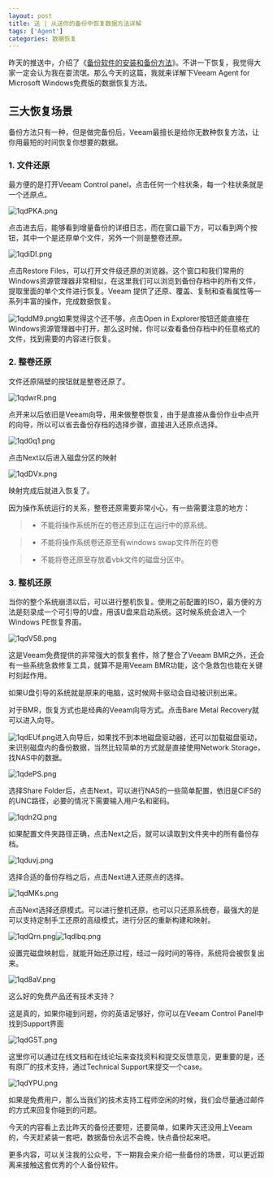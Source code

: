 ```yaml
---
layout: post
title: 送 | 从送你的备份中恢复数据方法详解
tags: ['Agent']
categories: 数据恢复
---
```


昨天的推送中，介绍了《[备份软件的安装和备份方法](http://mp.weixin.qq.com/s?__biz=MzU4NzA1MTk2Mg==&mid=2247484028&idx=1&sn=c88b416a54456eb8df03733e22104ed6&chksm=fdf0a4a9ca872dbf1ac970478b6eaa2e9ec0a61bc5dc8324beaf460a6ce6b6b5ef8886758d30&scene=21#wechat_redirect)》。不讲一下恢复，我觉得大家一定会认为我在耍流氓。那么今天的这篇，我就来详解下Veeam Agent for Microsoft Windows免费版的数据恢复方法。

## 三大恢复场景
备份方法只有一种，但是做完备份后，Veeam最擅长是给你无数种恢复方法，让你用最短的时间恢复你想要的数据。

### 1. 文件还原

最方便的是打开Veeam Control panel，点击任何一个柱状条，每一个柱状条就是一个还原点。

![1qdPKA.png](https://s2.ax1x.com/2020/02/13/1qdPKA.png)

点击进去后，能够看到增量备份的详细日志，而在窗口最下方，可以看到两个按钮，其中一个是还原单个文件，另外一个则是整卷还原。

![1qdiDI.png](https://s2.ax1x.com/2020/02/13/1qdiDI.png)

点击Restore Files，可以打开文件级还原的浏览器。这个窗口和我们常用的Windows资源管理器非常相似，在这里我们可以浏览到备份存档中的所有文件，提取里面的单个文件进行恢复。Veeam 提供了还原、覆盖、复制和查看属性等一系列丰富的操作，完成数据恢复。

![1qddM9.png](https://s2.ax1x.com/2020/02/13/1qddM9.png)如果觉得这个还不够，点击Open in Explorer按钮还能直接在Windows资源管理器中打开，那么这时候，你可以查看备份存档中的任意格式的文件，找到需要的内容进行恢复。

### 2. 整卷还原

文件还原隔壁的按钮就是整卷还原了。

![1qdwrR.png](https://s2.ax1x.com/2020/02/13/1qdwrR.png)

点开来以后依旧是Veeam向导，用来做整卷恢复，由于是直接从备份作业中点开的向导，所以可以省去备份存档的选择步骤，直接进入还原点选择。

![1qd0q1.png](https://s2.ax1x.com/2020/02/13/1qd0q1.png)

点击Next以后进入磁盘分区的映射

![1qdDVx.png](https://s2.ax1x.com/2020/02/13/1qdDVx.png)

映射完成后就进入恢复了。

因为操作系统运行的关系，整卷还原需要非常小心，有一些需要注意的地方：


> - 不能将操作系统所在的卷还原到正在运行中的原系统。

> - 不能将操作系统卷还原至有windows swap文件所在的卷

> - 不能将卷还原至存放着vbk文件的磁盘分区中。

### 3. 整机还原

当你的整个系统崩溃以后，可以进行整机恢复。使用之前配置的ISO，最方便的方法是刻录成一个可引导的U盘，用该U盘来启动系统。这时候系统会进入一个Windows PE恢复界面。

![1qdV58.png](https://s2.ax1x.com/2020/02/13/1qdV58.png)

这是Veeam免费提供的非常强大的恢复套件，除了整合了Veeam BMR之外，还会有一些系统急救修复工具，就算不是用Veeam BMR功能，这个急救包也能在关键时刻起作用。

如果U盘引导的系统就是原来的电脑，这时候网卡驱动会自动被识别出来。

对于BMR，恢复方式也是经典的Veeam向导方式。点击Bare Metal Recovery就可以进入向导。

![1qdEUf.png](https://s2.ax1x.com/2020/02/13/1qdEUf.png)进入向导后，如果找不到本地磁盘驱动器，还可以加载磁盘驱动，来识别磁盘内的备份数据，当然比较简单的方式就是直接使用Network Storage，找NAS中的数据。

![1qdePS.png](https://s2.ax1x.com/2020/02/13/1qdePS.png)

选择Share Folder后，点击Next，可以进行NAS的一些简单配置，依旧是CIFS的的UNC路径，必要的情况下需要输入用户名和密码。

![1qdn2Q.png](https://s2.ax1x.com/2020/02/13/1qdn2Q.png)

如果配置文件夹路径正确，点击Next之后，就可以读取到文件夹中的所有备份存档。

![1qduvj.png](https://s2.ax1x.com/2020/02/13/1qduvj.png)

选择合适的备份存档之后，点击Next进入还原点的选择。

![1qdMKs.png](https://s2.ax1x.com/2020/02/13/1qdMKs.png)

点击Next选择还原模式。可以进行整机还原，也可以只还原系统卷，最强大的是可以支持定制手工还原的高级模式，进行分区的重新构建和映射。

![1qdQrn.png](https://s2.ax1x.com/2020/02/13/1qdQrn.png)![1qdlbq.png](https://s2.ax1x.com/2020/02/13/1qdlbq.png)

设置完磁盘映射后，就能开始还原过程，经过一段时间的等待，系统将会被恢复出来。

![1qd8aV.png](https://s2.ax1x.com/2020/02/13/1qd8aV.png)

这么好的免费产品还有技术支持？

这是真的，如果你碰到问题，你的英语足够好，你可以在Veeam Control Panel中找到Support界面

![1qdG5T.png](https://s2.ax1x.com/2020/02/13/1qdG5T.png)

这里你可以通过在线文档和在线论坛来查找资料和提交反馈意见，更重要的是，还有原厂的技术支持，通过Technical Support来提交一个case。

![1qdYPU.png](https://s2.ax1x.com/2020/02/13/1qdYPU.png)

如果是免费用户，那么当我们的技术支持工程师空闲的时候，我们会尽量通过邮件的方式来回复你碰到的问题。



今天的内容看上去比昨天的备份还要短，还要简单，如果昨天还没用上Veeam的，今天赶紧装一套吧，数据备份永远不会晚，快点备份起来吧。



更多内容，可以关注我的公众号，下一期我会来介绍一些备份的场景，可以更近距离来接触这套优秀的个人备份软件。